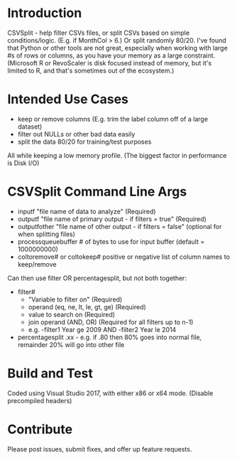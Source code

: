 # Introduction 
CSVSplit - help filter CSVs files, or split CSVs based on simple conditions/logic.  (E.g. if MonthCol > 6.)  Or split randomly 80/20.
I've found that Python or other tools are not great, especially when working with large #s of rows or columns, as you have your memory as a large constraint.
(Microsoft R or RevoScaler is disk focused instead of memory, but it's limited to R, and that's sometimes out of the ecosystem.)

# Intended Use Cases
- keep or remove columns (E.g. trim the label column off of a large dataset)
- filter out NULLs or other bad data easily
- split the data 80/20 for training/test purposes

All while keeping a low memory profile.  (The biggest factor in performance is Disk I/O)


# CSVSplit Command Line Args
- inputf "file name of data to analyze" (Required)
- outputf "file name of primary output - if filters = true" (Required)
- outputfother "file name of other output - if filters = false" (optional for when splitting files)
- processqueuebuffer # of bytes to use for input buffer (default = 1000000000)  
- coltoremove# or coltokeep# positive or negative list of column names to keep/remove  

Can then use filter OR percentagesplit, but not both together:
- filter#  
    - "Variable to filter on" (Required)   
	- operand (eq, ne, lt, le, gt, ge) (Required)  
	- value to search on (Required)  
	- join operand (AND, OR) (Required for all filters up to n-1)  
    - e.g. -filter1 Year ge 2009 AND -filter2 Year le 2014  
- percentagesplit .xx  - e.g. if .80 then 80% goes into normal file, remainder 20% will go into other file  
  
# Build and Test
Coded using Visual Studio 2017, with either x86 or x64 mode.  (Disable precompiled headers)

# Contribute
Please post issues, submit fixes, and offer up feature requests.